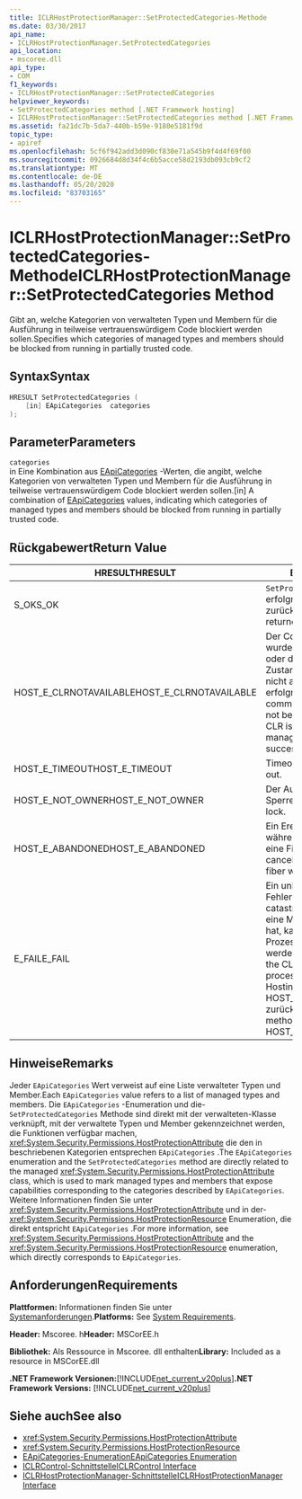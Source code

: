 ```yaml
---
title: ICLRHostProtectionManager::SetProtectedCategories-Methode
ms.date: 03/30/2017
api_name:
- ICLRHostProtectionManager.SetProtectedCategories
api_location:
- mscoree.dll
api_type:
- COM
f1_keywords:
- ICLRHostProtectionManager::SetProtectedCategories
helpviewer_keywords:
- SetProtectedCategories method [.NET Framework hosting]
- ICLRHostProtectionManager::SetProtectedCategories method [.NET Framework hosting]
ms.assetid: fa21dc7b-5da7-440b-b59e-9180e5181f9d
topic_type:
- apiref
ms.openlocfilehash: 5cf6f942add3d090cf830e71a545b9f4d4f69f00
ms.sourcegitcommit: 0926684d8d34f4c6b5acce58d2193db093cb9cf2
ms.translationtype: MT
ms.contentlocale: de-DE
ms.lasthandoff: 05/20/2020
ms.locfileid: "83703165"
---
```

# <a name="iclrhostprotectionmanagersetprotectedcategories-method"></a><span data-ttu-id="d4b20-102">ICLRHostProtectionManager::SetProtectedCategories-Methode</span><span class="sxs-lookup"><span data-stu-id="d4b20-102">ICLRHostProtectionManager::SetProtectedCategories Method</span></span>
<span data-ttu-id="d4b20-103">Gibt an, welche Kategorien von verwalteten Typen und Membern für die Ausführung in teilweise vertrauenswürdigem Code blockiert werden sollen.</span><span class="sxs-lookup"><span data-stu-id="d4b20-103">Specifies which categories of managed types and members should be blocked from running in partially trusted code.</span></span>  
  
## <a name="syntax"></a><span data-ttu-id="d4b20-104">Syntax</span><span class="sxs-lookup"><span data-stu-id="d4b20-104">Syntax</span></span>  
  
```cpp  
HRESULT SetProtectedCategories (  
    [in] EApiCategories  categories  
);  
```  
  
## <a name="parameters"></a><span data-ttu-id="d4b20-105">Parameter</span><span class="sxs-lookup"><span data-stu-id="d4b20-105">Parameters</span></span>  
 `categories`  
 <span data-ttu-id="d4b20-106">in Eine Kombination aus [EApiCategories](eapicategories-enumeration.md) -Werten, die angibt, welche Kategorien von verwalteten Typen und Membern für die Ausführung in teilweise vertrauenswürdigem Code blockiert werden sollen.</span><span class="sxs-lookup"><span data-stu-id="d4b20-106">[in] A combination of [EApiCategories](eapicategories-enumeration.md) values, indicating which categories of managed types and members should be blocked from running in partially trusted code.</span></span>  
  
## <a name="return-value"></a><span data-ttu-id="d4b20-107">Rückgabewert</span><span class="sxs-lookup"><span data-stu-id="d4b20-107">Return Value</span></span>  
  
|<span data-ttu-id="d4b20-108">HRESULT</span><span class="sxs-lookup"><span data-stu-id="d4b20-108">HRESULT</span></span>|<span data-ttu-id="d4b20-109">BESCHREIBUNG</span><span class="sxs-lookup"><span data-stu-id="d4b20-109">Description</span></span>|  
|-------------|-----------------|  
|<span data-ttu-id="d4b20-110">S_OK</span><span class="sxs-lookup"><span data-stu-id="d4b20-110">S_OK</span></span>|<span data-ttu-id="d4b20-111">`SetProtectedCategories`wurde erfolgreich zurückgegeben.</span><span class="sxs-lookup"><span data-stu-id="d4b20-111">`SetProtectedCategories` returned successfully.</span></span>|  
|<span data-ttu-id="d4b20-112">HOST_E_CLRNOTAVAILABLE</span><span class="sxs-lookup"><span data-stu-id="d4b20-112">HOST_E_CLRNOTAVAILABLE</span></span>|<span data-ttu-id="d4b20-113">Der Common Language Runtime (CLR) wurde nicht in einen Prozess geladen, oder die CLR befindet sich in einem Zustand, in dem Sie verwalteten Code nicht ausführen oder den-Befehl nicht erfolgreich verarbeiten kann.</span><span class="sxs-lookup"><span data-stu-id="d4b20-113">The common language runtime (CLR) has not been loaded into a process, or the CLR is in a state in which it cannot run managed code or process the call successfully.</span></span>|  
|<span data-ttu-id="d4b20-114">HOST_E_TIMEOUT</span><span class="sxs-lookup"><span data-stu-id="d4b20-114">HOST_E_TIMEOUT</span></span>|<span data-ttu-id="d4b20-115">Timeout des Aufrufes.</span><span class="sxs-lookup"><span data-stu-id="d4b20-115">The call timed out.</span></span>|  
|<span data-ttu-id="d4b20-116">HOST_E_NOT_OWNER</span><span class="sxs-lookup"><span data-stu-id="d4b20-116">HOST_E_NOT_OWNER</span></span>|<span data-ttu-id="d4b20-117">Der Aufrufer ist nicht Besitzer der Sperre.</span><span class="sxs-lookup"><span data-stu-id="d4b20-117">The caller does not own the lock.</span></span>|  
|<span data-ttu-id="d4b20-118">HOST_E_ABANDONED</span><span class="sxs-lookup"><span data-stu-id="d4b20-118">HOST_E_ABANDONED</span></span>|<span data-ttu-id="d4b20-119">Ein Ereignis wurde abgebrochen, während ein blockierter Thread oder eine Fiber darauf wartete.</span><span class="sxs-lookup"><span data-stu-id="d4b20-119">An event was canceled while a blocked thread or fiber was waiting on it.</span></span>|  
|<span data-ttu-id="d4b20-120">E_FAIL</span><span class="sxs-lookup"><span data-stu-id="d4b20-120">E_FAIL</span></span>|<span data-ttu-id="d4b20-121">Ein unbekannter schwerwiegender Fehler ist aufgetreten.</span><span class="sxs-lookup"><span data-stu-id="d4b20-121">An unknown catastrophic failure occurred.</span></span> <span data-ttu-id="d4b20-122">Nachdem eine Methode E_FAIL zurückgegeben hat, kann die CLR innerhalb des Prozesses nicht mehr verwendet werden.</span><span class="sxs-lookup"><span data-stu-id="d4b20-122">After a method returns E_FAIL, the CLR is no longer usable within the process.</span></span> <span data-ttu-id="d4b20-123">Nachfolgende Aufrufe von Hostingmethoden geben HOST_E_CLRNOTAVAILABLE zurück.</span><span class="sxs-lookup"><span data-stu-id="d4b20-123">Subsequent calls to hosting methods return HOST_E_CLRNOTAVAILABLE.</span></span>|  
  
## <a name="remarks"></a><span data-ttu-id="d4b20-124">Hinweise</span><span class="sxs-lookup"><span data-stu-id="d4b20-124">Remarks</span></span>  
 <span data-ttu-id="d4b20-125">Jeder `EApiCategories` Wert verweist auf eine Liste verwalteter Typen und Member.</span><span class="sxs-lookup"><span data-stu-id="d4b20-125">Each `EApiCategories` value refers to a list of managed types and members.</span></span> <span data-ttu-id="d4b20-126">Die `EApiCategories` -Enumeration und die- `SetProtectedCategories` Methode sind direkt mit der verwalteten-Klasse verknüpft, mit der verwaltete Typen und Member gekennzeichnet werden, die Funktionen verfügbar machen, <xref:System.Security.Permissions.HostProtectionAttribute> die den in beschriebenen Kategorien entsprechen `EApiCategories` .</span><span class="sxs-lookup"><span data-stu-id="d4b20-126">The `EApiCategories` enumeration and the `SetProtectedCategories` method are directly related to the managed <xref:System.Security.Permissions.HostProtectionAttribute> class, which is used to mark managed types and members that expose capabilities corresponding to the categories described by `EApiCategories`.</span></span> <span data-ttu-id="d4b20-127">Weitere Informationen finden Sie unter <xref:System.Security.Permissions.HostProtectionAttribute> und in der- <xref:System.Security.Permissions.HostProtectionResource> Enumeration, die direkt entspricht `EApiCategories` .</span><span class="sxs-lookup"><span data-stu-id="d4b20-127">For more information, see <xref:System.Security.Permissions.HostProtectionAttribute> and the <xref:System.Security.Permissions.HostProtectionResource> enumeration, which directly corresponds to `EApiCategories`.</span></span>  
  
## <a name="requirements"></a><span data-ttu-id="d4b20-128">Anforderungen</span><span class="sxs-lookup"><span data-stu-id="d4b20-128">Requirements</span></span>  
 <span data-ttu-id="d4b20-129">**Plattformen:** Informationen finden Sie unter [Systemanforderungen](../../get-started/system-requirements.md).</span><span class="sxs-lookup"><span data-stu-id="d4b20-129">**Platforms:** See [System Requirements](../../get-started/system-requirements.md).</span></span>  
  
 <span data-ttu-id="d4b20-130">**Header:** Mscoree. h</span><span class="sxs-lookup"><span data-stu-id="d4b20-130">**Header:** MSCorEE.h</span></span>  
  
 <span data-ttu-id="d4b20-131">**Bibliothek:** Als Ressource in Mscoree. dll enthalten</span><span class="sxs-lookup"><span data-stu-id="d4b20-131">**Library:** Included as a resource in MSCorEE.dll</span></span>  
  
 <span data-ttu-id="d4b20-132">**.NET Framework Versionen:**[!INCLUDE[net_current_v20plus](../../../../includes/net-current-v20plus-md.md)]</span><span class="sxs-lookup"><span data-stu-id="d4b20-132">**.NET Framework Versions:** [!INCLUDE[net_current_v20plus](../../../../includes/net-current-v20plus-md.md)]</span></span>  
  
## <a name="see-also"></a><span data-ttu-id="d4b20-133">Siehe auch</span><span class="sxs-lookup"><span data-stu-id="d4b20-133">See also</span></span>

- <xref:System.Security.Permissions.HostProtectionAttribute>
- <xref:System.Security.Permissions.HostProtectionResource>
- [<span data-ttu-id="d4b20-134">EApiCategories-Enumeration</span><span class="sxs-lookup"><span data-stu-id="d4b20-134">EApiCategories Enumeration</span></span>](eapicategories-enumeration.md)
- [<span data-ttu-id="d4b20-135">ICLRControl-Schnittstelle</span><span class="sxs-lookup"><span data-stu-id="d4b20-135">ICLRControl Interface</span></span>](iclrcontrol-interface.md)
- [<span data-ttu-id="d4b20-136">ICLRHostProtectionManager-Schnittstelle</span><span class="sxs-lookup"><span data-stu-id="d4b20-136">ICLRHostProtectionManager Interface</span></span>](iclrhostprotectionmanager-interface.md)
